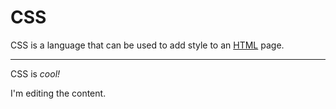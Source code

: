 # CSS

CSS is a language that can be used to add style to an [HTML](/wiki/HTML) page.

---

CSS is *cool!*

I'm editing the content.